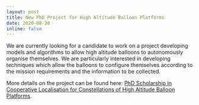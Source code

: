 ```yaml
---
layout: post
title: New PhD Project for High Altitude Balloon Platforms
date: 2020-08-28
inline: false
---
```


We are currently looking for a candidate to work on a project developing models and algorithms to allow high altitude balloons to autonomously organise themselves. We are particularly interested in developing techniques which allow the balloons to configure themselves according to the mission requirements and the information to be collected.

More details on the project can be found here: [PhD Scholarship in Cooperative Localisation for Constellations of High Altitude Balloon Platforms](https://www.rmit.edu.au/students/student-essentials/information-for/research-candidates/enriching-your-candidature/grants-and-scholarships/2019/postgraduate-by-research/phd-scholarship-in-cooperative-localisation-for-constellations-o).
